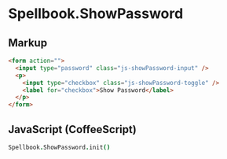 Spellbook.ShowPassword
======================

Markup
------

```html
<form action="">
  <input type="password" class="js-showPassword-input" />
  <p>
    <input type="checkbox" class="js-showPassword-toggle" />
    <label for="checkbox">Show Password</label>
  </p>
</form>
```

JavaScript (CoffeeScript)
-------------------------

```coffeescript
Spellbook.ShowPassword.init()
```
